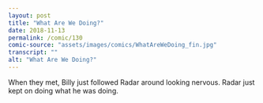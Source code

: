 ```yaml
---
layout: post
title: "What Are We Doing?"
date: 2018-11-13
permalink: /comic/130
comic-source: "assets/images/comics/WhatAreWeDoing_fin.jpg"
transcript: ""
alt: "What Are We Doing?"
---
```


When they met, Billy just followed Radar around looking nervous. Radar just kept on doing what he was doing.
